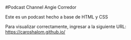 #Podcast Channel Angie Corredor

Este es un podcast hecho a base de HTML y CSS

Para visualizar correctamente, ingresar a la siguiente URL: https://caroshalom.github.io/
